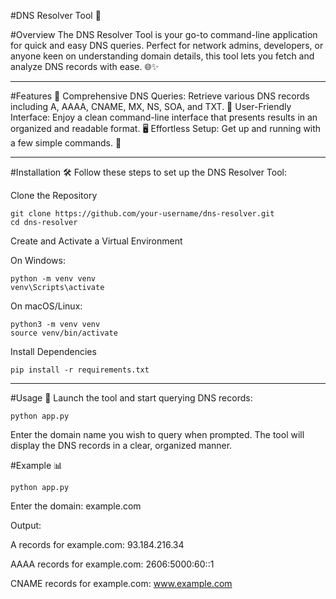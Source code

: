 #DNS Resolver Tool 🧩

#Overview
The DNS Resolver Tool is your go-to command-line application for quick and easy DNS queries. Perfect for network admins, developers, or anyone keen on understanding domain details, this tool lets you fetch and analyze DNS records with ease. 🌐✨

--- 

#Features 🚀
Comprehensive DNS Queries: Retrieve various DNS records including A, AAAA, CNAME, MX, NS, SOA, and TXT. 📜
User-Friendly Interface: Enjoy a clean command-line interface that presents results in an organized and readable format. 🖥️
Effortless Setup: Get up and running with a few simple commands. 🎯

---

#Installation 🛠️
Follow these steps to set up the DNS Resolver Tool:

Clone the Repository

```
git clone https://github.com/your-username/dns-resolver.git
cd dns-resolver
```
Create and Activate a Virtual Environment

On Windows:

```
python -m venv venv
venv\Scripts\activate
```
On macOS/Linux:

```
python3 -m venv venv
source venv/bin/activate
```
Install Dependencies

```
pip install -r requirements.txt
```
---

#Usage 🎉
Launch the tool and start querying DNS records:

```
python app.py
```
Enter the domain name you wish to query when prompted. The tool will display the DNS records in a clear, organized manner.

#Example 📊
```
python app.py
```
Enter the domain: example.com

Output:

A records for example.com:
  93.184.216.34

AAAA records for example.com:
  2606:5000:60::1

CNAME records for example.com:
  www.example.com
